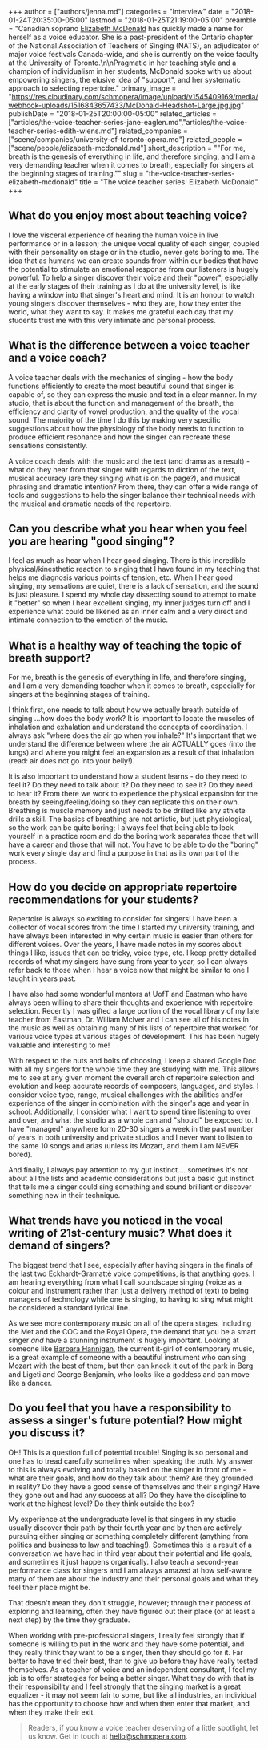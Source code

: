 +++
author = ["authors/jenna.md"]
categories = "Interview"
date = "2018-01-24T20:35:00-05:00"
lastmod = "2018-01-25T21:19:00-05:00"
preamble = "Canadian soprano [Elizabeth McDonald](/scene/people/elizabeth-mcdonald/) has quickly made a name for herself as a voice educator. She is a past-president of the Ontario chapter of the National Association of Teachers of Singing (NATS), an adjudicator of major voice festivals Canada-wide, and she is currently on the voice faculty at the University of Toronto.\n\nPragmatic in her teaching style and a champion of individualism in her students, McDonald spoke with us about empowering singers, the elusive idea of \"support\", and her systematic approach to selecting repertoire."
primary_image = "https://res.cloudinary.com/schmopera/image/upload/v1545409169/media/webhook-uploads/1516843657433/McDonald-Headshot-Large.jpg.jpg"
publishDate = "2018-01-25T20:00:00-05:00"
related_articles = ["articles/the-voice-teacher-series-jane-eaglen.md","articles/the-voice-teacher-series-edith-wiens.md"]
related_companies = ["scene/companies/university-of-toronto-opera.md"]
related_people = ["scene/people/elizabeth-mcdonald.md"]
short_description = "&quot;For me, breath is the genesis of everything in life, and therefore singing, and I am a very demanding teacher when it comes to breath, especially for singers at the beginning stages of training.&quot;"
slug = "the-voice-teacher-series-elizabeth-mcdonald"
title = "The voice teacher series: Elizabeth McDonald"
+++

## What do you enjoy most about teaching voice?

I love the visceral experience of hearing the human voice in live performance or in a lesson; the unique vocal quality of each singer, coupled with their personality on stage or in the studio, never gets boring to me.  The idea that as humans we can create sounds from within our bodies that have the potential to stimulate an emotional response from our listeners is hugely powerful.  To help a singer discover their voice and their "power", especially at the early stages of their training as I do at the university level, is like having a window into that singer's heart and mind.  It is an honour to watch young singers discover themselves - who they are, how they enter the world, what they want to say. It makes me grateful each day that my students trust me with this very intimate and personal process.

## What is the difference between a voice teacher and a voice coach?

A voice teacher deals with the mechanics of singing - how the body functions efficiently to create the most beautiful sound that singer is capable of, so they can express the music and text in a clear manner.  In my studio, that is about the function and management of the breath, the efficiency and clarity of vowel production, and the quality of the vocal sound. The majority of the time I do this by making very specific suggestions about how the physiology of the body needs to function to produce efficient resonance and how the singer can recreate these sensations consistently.

A voice coach deals with the music and the text (and drama as a result) - what do they hear from that singer with regards to diction of the text, musical accuracy (are they singing what is on the page?), and musical phrasing and dramatic intention? From there, they can offer a wide range of tools and suggestions to help the singer balance their technical needs with the musical and dramatic needs of the repertoire.  

## Can you describe what you hear when you feel you are hearing "good singing"?

I feel as much as hear when I hear good singing.  There is this incredible physical/kinesthetic reaction to singing that I have found in my teaching that helps me diagnosis various points of tension, etc.  When I hear good singing, my sensations are quiet, there is a lack of sensation, and the sound is just pleasure.  I spend my whole day dissecting sound to attempt to make it "better" so when I hear excellent singing, my inner judges turn off and I experience what could be likened as an inner calm and a very direct and intimate connection to the emotion of the music.

## What is a healthy way of teaching the topic of breath support?

For me, breath is the genesis of everything in life, and therefore singing, and I am a very demanding teacher when it comes to breath, especially for singers at the beginning stages of training.

I think first, one needs to talk about how we actually breath outside of singing …how does the body work? It is important to locate the muscles of inhalation and exhalation and understand the concepts of coordination. I always ask "where does the air go when you inhale?"  It's important that we understand the difference between where the air ACTUALLY goes (into the lungs) and where you might feel an expansion as a result of that inhalation (read: air does not go into your belly!).

It is also important to understand how a student learns - do they need to feel it? Do they need to talk about it? Do they need to see it?  Do they need to hear it? From there we work to experience the physical expansion for the breath by seeing/feeling/doing so they can replicate this on their own.  Breathing is muscle memory and just needs to be drilled like any athlete drills a skill.  The basics of breathing are not artistic, but just physiological, so the work can be quite boring; I always feel that being able to lock yourself in a practice room and do the boring work separates those that will have a career and those that will not. You have to be able to do the "boring" work every single day and find a purpose in that as its own part of the process.

## How do you decide on appropriate repertoire recommendations for your students?

Repertoire is always so exciting to consider for singers!  I have been a collector of vocal scores from the time I started my university training, and have always been interested in why certain music is easier than others for different voices.  Over the years, I have made notes in my scores about things I like, issues that can be tricky, voice type, etc.  I keep pretty detailed records of what my singers have sung from year to year, so I can always refer back to those when I hear a voice now that might be similar to one I taught in years past. 

I have also had some wonderful mentors at UofT and Eastman who have always been willing to share their thoughts and experience with repertoire selection.  Recently I was gifted a large portion of the vocal library of my late teacher from Eastman, Dr. William McIver and I can see all of his notes in the music as well as obtaining many of his lists of repertoire that worked for various voice types at various stages of development. This has been hugely valuable and interesting to me!

With respect to the nuts and bolts of choosing, I keep a shared Google Doc with all my singers for the whole time they are studying with me.  This allows me to see at any given moment the overall arch of repertoire selection and evolution and keep accurate records of composers, languages, and styles.  I consider voice type, range, musical challenges with the abilities and/or experience of the singer in combination with the singer's age and year in school.  Additionally, I consider what I want to spend time listening to over and over, and what the studio as a whole can and "should" be exposed to. I have "managed" anywhere form 20-30 singers a week in the past number of years in both university and private studios and I never want to listen to the same 10 songs and arias (unless its Mozart, and them I am NEVER bored). 

And finally, I always pay attention to my gut instinct…. sometimes it's not about all the lists and academic considerations but just a basic gut instinct that tells me a singer could sing something and sound brilliant or discover something new in their technique.

## What trends have you noticed in the vocal writing of 21st-century music? What does it demand of singers?

The biggest trend that I see, especially after having singers in the finals of the last two Eckhardt-Gramatté voice competitions, is that anything goes. I am hearing everything from what I call soundscape singing (voice as a colour and instrument rather than just a delivery method of text) to being managers of technology while one is singing, to having to sing what might be considered a standard lyrical line.  

As we see more contemporary music on all of the opera stages, including the Met and the COC and the Royal Opera, the demand that you be a smart singer *and* have a stunning instrument is hugely important. Looking at someone like [Barbara Hannigan](/scene/people/barbara-hannigan/), the current it-girl of contemporary music, is a great example of someone with a beautiful instrument who can sing Mozart with the best of them, but then can knock it out of the park in Berg and Ligeti and George Benjamin, who looks like a goddess and can move like a dancer.

## Do you feel that you have a responsibility to assess a singer's future potential? How might you discuss it?

OH! This is a question full of potential trouble!  Singing is so personal and one has to tread carefully sometimes when speaking the truth.  My answer to this is always evolving and totally based on the singer in front of me - what are their goals, and how do they talk about them?  Are they grounded in reality? Do they have a good sense of themselves and their singing?  Have they gone out and had any success at all? Do they have the discipline to work at the highest level? Do they think outside the box? 

My experience at the undergraduate level is that singers in my studio usually discover their path by their fourth year and by then are actively pursuing either singing or something completely different (anything from politics and business to law and teaching!). Sometimes this is a result of a conversation we have had in third year about their potential and life goals, and sometimes it just happens organically.  I also teach a second-year performance class for singers and I am always amazed at how self-aware many of them are about the industry and their personal goals and what they feel their place might be. 

That doesn't mean they don't struggle, however; through their process of exploring and learning, often they have figured out their place (or at least a next step) by the time they graduate.

When working with pre-professional singers, I really feel strongly that if someone is willing to put in the work and they have some potential, and they really think they want to be a singer, then they should go for it.  Far better to have tried their best, than to give up before they have really tested themselves.  As a teacher of voice and an independent consultant, I feel my job is to offer strategies for being a better singer. What they do with that is their responsibility and I feel strongly that the singing market is a great equalizer - it may not seem fair to some, but like all industries, an individual has the opportunity to choose how and when then enter that market, and when they make their exit. 

>Readers, if you know a voice teacher deserving of a little spotlight, let us know. Get in touch at [hello@schmopera.com](mailto:hellO@schmopera.com).
